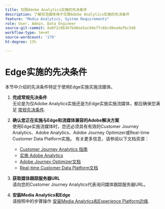 ```yaml
---
title: 仅限Adobe Analytics实施的先决条件
description: 了解将流媒体用于仅限Adobe Analytics实施的先决条件
feature: "Media Analytics, System Requirements"
role: User, Admin, Data Engineer
source-git-commit: 8a0f2c0b367b48ee5ac94e7fc6bcd0eadafbc5d8
workflow-type: tm+mt
source-wordcount: '179'
ht-degree: 13%

---
```


# Edge实施的先决条件

本节中介绍的先决条件特定于使用Edge实施实施流媒体。

1. **完成常规先决条件**<br>
无论是为仅Adobe Analytics实施还是为Edge实施实施流媒体，都应确保您满足 [常规先决条件](/help/getting-started/prereqs.md).

1. **确认您正在实施与Edge和流媒体兼容的Adobe解决方案**<br>
使用Edge实施流媒体时，您还必须具有有效的Customer Journey Analytics、Adobe Analytics、Adobe Journey Optimizer或Real-time Customer Data Platform实施。 有关更多信息，请参阅以下文档资源：
   * [Customer Journey Analytics 指南](https://experienceleague.adobe.com/docs/analytics-platform/using/cja-landing.html?lang=zh-Hans)
   * [实施 Adobe Analytics](https://experienceleague.adobe.com/docs/analytics/implementation/home.html?lang=zh-Hans)
   * [Adobe Journey Optimizer文档](https://experienceleague.adobe.com/docs/journey-optimizer.html?lang=zh-Hans)
   * [Real-time Customer Data Platform文档](https://experienceleague.adobe.com/docs/real-time-customer-data-platform.html)

1. **获取媒体跟踪服务器URL**<br>
请向您的Customer Journey Analytics代表询问媒体跟踪服务器URL。 <!-- This is the `collection-api-server` URL for the Mobile SDK, the JavaScript SDK, and the non-collection-api tracking server for Roku. Domain names for API implementation is: `[your_namespace].hb-api.omtrdc.net`. -->

1. **安装Media Analytics和Edge**<br>
请按照中的步骤操作 [安装Media Analytics和Experience Platform边缘](/help/implementation/edge/implementation-edge.md).